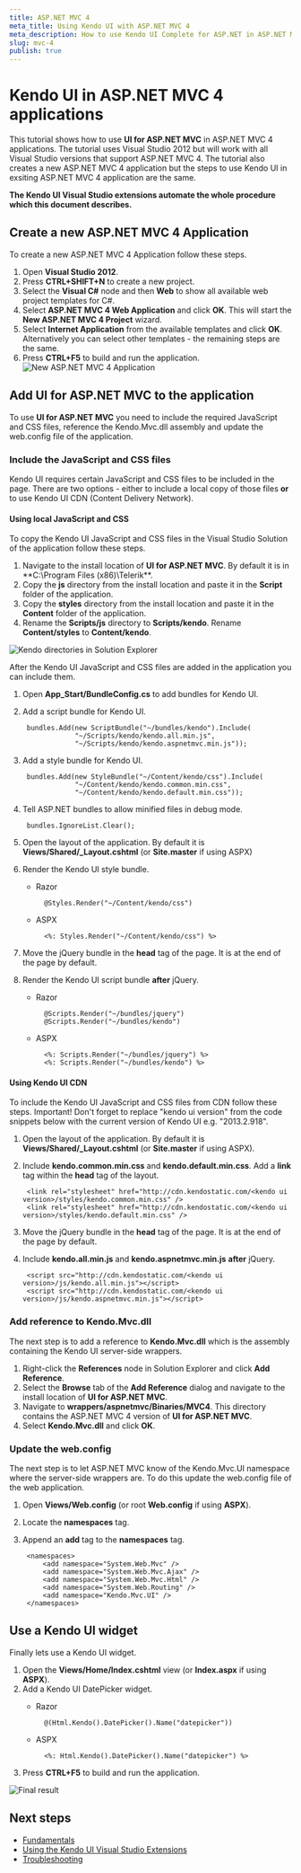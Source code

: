 ```yaml
---
title: ASP.NET MVC 4
meta_title: Using Kendo UI with ASP.NET MVC 4
meta_description: How to use Kendo UI Complete for ASP.NET in ASP.NET MVC 4 applications
slug: mvc-4
publish: true
---
```


# Kendo UI in ASP.NET MVC 4 applications
This tutorial shows how to use **UI for ASP.NET MVC** in ASP.NET MVC 4 applications. The tutorial uses Visual Studio 2012 but will work with all Visual Studio versions that support ASP.NET MVC 4. The tutorial also creates a new ASP.NET MVC 4 application but the steps to use Kendo UI in exsiting ASP.NET MVC 4 application are the same.

**The Kendo UI Visual Studio extensions automate the whole procedure which this document describes.**
## Create a new ASP.NET MVC 4 Application

To create a new ASP.NET MVC 4 Application follow these steps.

1. Open **Visual Studio 2012**.
2. Press **CTRL+SHIFT+N** to create a new project.
3. Select the **Visual C#** node and then **Web** to show all available web project templates for C#.
4. Select **ASP.NET MVC 4 Web Application** and click **OK**. This will start the **New ASP.NET MVC 4 Project** wizard.
5. Select **Internet Application** from the available templates and click **OK**. Alternatively you can select other templates - the remaining steps are the same.
6. Press **CTRL+F5** to build and run the application.
![New ASP.NET MVC 4 Application](images/mvc4-new-app.png)

## Add UI for ASP.NET MVC to the application
To use **UI for ASP.NET MVC** you need to include the required JavaScript and CSS files, reference the Kendo.Mvc.dll assembly and update the web.config file of the application.

### Include the JavaScript and CSS files
Kendo UI requires certain JavaScript and CSS files to be included in the page. There are two options - either to include a local copy of those files **or** to use Kendo UI CDN (Content Delivery Network).

#### Using local JavaScript and CSS
To copy the Kendo UI JavaScript and CSS files in the Visual Studio Solution of the application follow these steps.

1. Navigate to the install location of **UI for ASP.NET MVC**. By default it is in **C:\Program Files (x86)\Telerik\**.
2. Copy the **js** directory from the install location and paste it in the **Script** folder of the application.
3. Copy the **styles** directory from the install location and paste it in the **Content** folder of the application.
4. Rename the **Scripts/js** directory to **Scripts/kendo**. Rename **Content/styles** to **Content/kendo**.

![Kendo directories in Solution Explorer](images/mvc4-solution.png)

After the Kendo UI JavaScript and CSS files are added in the application you can include them.

1. Open **App_Start/BundleConfig.cs** to add bundles for Kendo UI.
2. Add a script bundle for Kendo UI.

        bundles.Add(new ScriptBundle("~/bundles/kendo").Include(
                    "~/Scripts/kendo/kendo.all.min.js",
                    "~/Scripts/kendo/kendo.aspnetmvc.min.js"));

3. Add a style bundle for Kendo UI.

        bundles.Add(new StyleBundle("~/Content/kendo/css").Include(
                    "~/Content/kendo/kendo.common.min.css",
                    "~/Content/kendo/kendo.default.min.css"));

4. Tell ASP.NET bundles to allow minified files in debug mode.

        bundles.IgnoreList.Clear();

5. Open the layout of the application. By default it is **Views/Shared/_Layout.cshtml** (or **Site.master** if using ASPX)
6. Render the Kendo UI style bundle.
    - Razor

            @Styles.Render("~/Content/kendo/css")
    - ASPX

            <%: Styles.Render("~/Content/kendo/css") %>

7. Move the jQuery bundle in the **head** tag of the page. It is at the end of the page by default.
8. Render the Kendo UI script bundle **after** jQuery.
    - Razor

            @Scripts.Render("~/bundles/jquery")
            @Scripts.Render("~/bundles/kendo")

    - ASPX

            <%: Scripts.Render("~/bundles/jquery") %>
            <%: Scripts.Render("~/bundles/kendo") %>

#### Using Kendo UI CDN

To include the Kendo UI JavaScript and CSS files from CDN follow these steps. Important! Don't forget to replace "kendo ui version" from the code snippets below with the current version of Kendo UI e.g. "2013.2.918".

1. Open the layout of the application. By default it is **Views/Shared/_Layout.cshtml** (or **Site.master** if using ASPX).
2. Include **kendo.common.min.css** and **kendo.default.min.css**. Add a **link** tag within the **head** tag of the layout.

        <link rel="stylesheet" href="http://cdn.kendostatic.com/<kendo ui version>/styles/kendo.common.min.css" />
        <link rel="stylesheet" href="http://cdn.kendostatic.com/<kendo ui version>/styles/kendo.default.min.css" />

3. Move the jQuery bundle in the **head** tag of the page. It is at the end of the page by default.
4. Include **kendo.all.min.js** and **kendo.aspnetmvc.min.js** **after** jQuery.

        <script src="http://cdn.kendostatic.com/<kendo ui version>/js/kendo.all.min.js"></script>
        <script src="http://cdn.kendostatic.com/<kendo ui version>/js/kendo.aspnetmvc.min.js"></script>

### Add reference to Kendo.Mvc.dll

The next step is to add a reference to **Kendo.Mvc.dll** which is the assembly containing the Kendo UI server-side wrappers.

1. Right-click the **References** node in Solution Explorer and click **Add Reference**.
2. Select the **Browse** tab of the **Add Reference** dialog and navigate to the install location of **UI for ASP.NET MVC**.
3. Navigate to **wrappers/aspnetmvc/Binaries/MVC4**. This directory contains the ASP.NET MVC 4 version of **UI for ASP.NET MVC**.
4. Select **Kendo.Mvc.dll** and click **OK**.

### Update the web.config

The next step is to let ASP.NET MVC know of the Kendo.Mvc.UI namespace where the server-side wrappers are. To do this update the web.config file of the web application.

1. Open **Views/Web.config** (or root **Web.config** if using **ASPX**).
2. Locate the **namespaces** tag.
3. Append an **add** tag to the **namespaces** tag.

        <namespaces>
            <add namespace="System.Web.Mvc" />
            <add namespace="System.Web.Mvc.Ajax" />
            <add namespace="System.Web.Mvc.Html" />
            <add namespace="System.Web.Routing" />
            <add namespace="Kendo.Mvc.UI" />
        </namespaces>

## Use a Kendo UI widget

Finally lets use a Kendo UI widget.

1. Open the **Views/Home/Index.cshtml** view (or **Index.aspx** if using **ASPX**).
2. Add a Kendo UI DatePicker widget.
    - Razor

            @(Html.Kendo().DatePicker().Name("datepicker"))
    - ASPX

            <%: Html.Kendo().DatePicker().Name("datepicker") %>

3. Press **CTRL+F5** to build and run the application.


![Final result](images/mvc4-final.png)

## Next steps

* [Fundamentals](/kendo-ui/getting-started/using-kendo-with/aspnet-mvc/fundamentals.md)
* [Using the Kendo UI Visual Studio Extensions](/kendo-ui/getting-started/using-kendo-with/aspnet-mvc/vs-integration/introduction)
* [Troubleshooting](/kendo-ui/getting-started/using-kendo-with/aspnet-mvc/troubleshooting)

